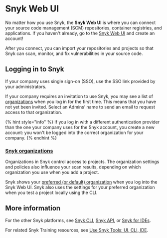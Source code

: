 # Snyk Web UI

No matter how you use Snyk, the **Snyk Web UI** is where you can connect your source code management (SCM) repositories, container registries, and applications. If you haven't already, go to the [Snyk Web UI](https://app.snyk.io/login) and create an account!

After you connect, you can import your repositories and projects so that Snyk can scan, monitor, and fix vulnerabilities in your source code.&#x20;

## Logging in to Snyk

If your company uses single sign-on (SSO), use the SSO link provided by your administrators.&#x20;

If your company requires an invitation to use Snyk, you may see a list of [organizations](./#snyk-organizations) when you log in for the first time. This means that you have not yet been invited. Select an Admins’ name to send an email to request access to that organization.

{% hint style="info" %}
If you log in with a different authentication provider than the one your company uses for the Snyk account, you create a new account: you won't be logged into the correct organization for your company.
{% endhint %}

### [Snyk organizations](https://docs.snyk.io/introducing-snyk/snyks-core-concepts/groups-organizations-and-users#snyk-organizations)

Organizations in Snyk control access to projects. The organization settings and policies also influence your scan results, depending on which organization you use when you add a project.

Snyk shows your [preferred (or default) organization](https://docs.snyk.io/snyk-web-ui/getting-started-with-the-snyk-web-ui#manage-account-preferences-and-settings) when you log into the Snyk Web UI. Snyk also uses the settings for your preferred organization when you test a project locally using the CLI.

## More information

For the other Snyk platforms, see [Snyk CLI](../snyk-cli/), [Snyk API](../features/snyk-api-info/), or [Snyk for IDEs](../ide-tools/).

For related Snyk Training resources, see [Use Snyk Tools: UI, CLI, IDE](https://training.snyk.io/learn/learning-path/snyk-tools).
